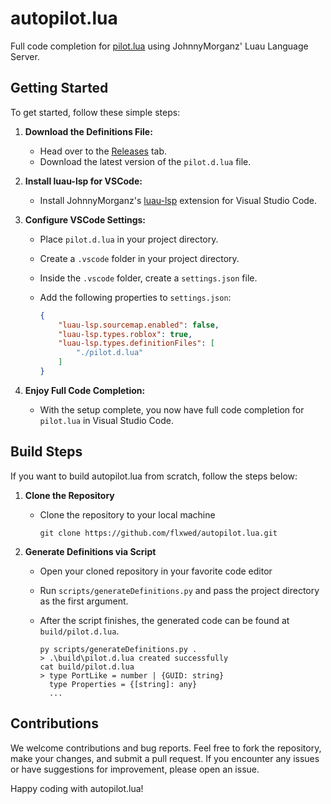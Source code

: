 # autopilot.lua

Full code completion for [pilot.lua](https://github.com/iimurpyh/pilot-lua/wiki/) using JohnnyMorganz' Luau Language Server.

## Getting Started

To get started, follow these simple steps:

1. **Download the Definitions File:**
   - Head over to the [Releases](https://github.com/flxwed/autopilot.lua/releases) tab.
   - Download the latest version of the `pilot.d.lua` file.

3. **Install luau-lsp for VSCode:**
   - Install JohnnyMorganz's [luau-lsp](https://github.com/JohnnyMorganz/luau-lsp) extension for Visual Studio Code.

4. **Configure VSCode Settings:**
   - Place `pilot.d.lua` in your project directory.
   - Create a `.vscode` folder in your project directory.
   - Inside the `.vscode` folder, create a `settings.json` file.
   - Add the following properties to `settings.json`:

     ```json
     {
         "luau-lsp.sourcemap.enabled": false,
         "luau-lsp.types.roblox": true,
         "luau-lsp.types.definitionFiles": [
             "./pilot.d.lua"
         ]
     }
     ```

5. **Enjoy Full Code Completion:**
   - With the setup complete, you now have full code completion for `pilot.lua` in Visual Studio Code.

## Build Steps

If you want to build autopilot.lua from scratch, follow the steps below:

1. **Clone the Repository**
   - Clone the repository to your local machine

     ```
     git clone https://github.com/flxwed/autopilot.lua.git
     ```

2. **Generate Definitions via Script**
   - Open your cloned repository in your favorite code editor
   - Run `scripts/generateDefinitions.py` and pass the project directory as the first argument.
   - After the script finishes, the generated code can be found at `build/pilot.d.lua`.

     ```
     py scripts/generateDefinitions.py .
     > .\build\pilot.d.lua created successfully
     cat build/pilot.d.lua
     > type PortLike = number | {GUID: string}
       type Properties = {[string]: any}
       ...
     ```

## Contributions

We welcome contributions and bug reports. Feel free to fork the repository, make your changes, and submit a pull request. If you encounter any issues or have suggestions for improvement, please open an issue.

Happy coding with autopilot.lua!
